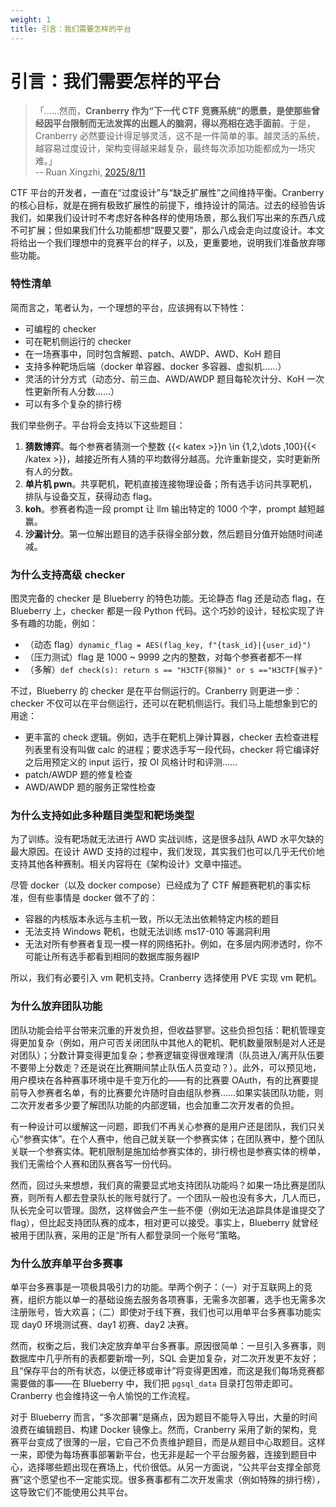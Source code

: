 ```yaml
---
weight: 1
title: 引言：我们需要怎样的平台
---
```


# 引言：我们需要怎样的平台

> 「……然而，**Cranberry 作为“下一代 CTF 竞赛系统”的愿景，是使那些曾经因平台限制而无法发挥的出题人的脑洞，得以亮相在选手面前**。于是，Cranberry 必然要设计得足够灵活，这不是一件简单的事。越灵活的系统，越容易过度设计，架构变得越来越复杂，最终每次添加功能都成为一场灾难。」  
> -- Ruan Xingzhi, [2025/8/11](https://www.ruanx.net/cranberry-ctf-architecture/)

CTF 平台的开发者，一直在“过度设计”与“缺乏扩展性”之间维持平衡。Cranberry 的核心目标，就是在拥有极致扩展性的前提下，维持设计的简洁。过去的经验告诉我们，如果我们设计时不考虑好各种各样的使用场景，那么我们写出来的东西八成不可扩展；但如果我们什么功能都想“既要又要”，那么八成会走向过度设计。本文将给出一个我们理想中的竞赛平台的样子，以及，更重要地，说明我们准备放弃哪些功能。


### 特性清单

简而言之，笔者认为，一个理想的平台，应该拥有以下特性：
- 可编程的 checker
- 可在靶机侧运行的 checker
- 在一场赛事中，同时包含解题、patch、AWDP、AWD、KoH 题目
- 支持多种靶场后端（docker 单容器、docker 多容器、虚拟机……）
- 灵活的计分方式（动态分、前三血、AWD/AWDP 题目每轮次计分、KoH 一次性更新所有人分数……）
- 可以有多个复杂的排行榜

我们举些例子。平台将会支持以下这些题目：

1. **猜数博弈**。每个参赛者猜测一个整数 {{< katex >}}n \in \{1,2,\dots ,100\}{{< /katex >}}，越接近所有人猜的平均数得分越高。允许重新提交，实时更新所有人的分数。
2. **单片机 pwn**。共享靶机，靶机直接连接物理设备；所有选手访问共享靶机，排队与设备交互，获得动态 flag。
3. **koh**。参赛者构造一段 prompt 让 llm 输出特定的 1000 个字，prompt 越短越赢。
4. **沙漏计分**。第一位解出题目的选手获得全部分数，然后题目分值开始随时间递减。


### 为什么支持高级 checker
图灵完备的 checker 是 Blueberry 的特色功能。无论静态 flag 还是动态 flag，在 Blueberry 上，checker 都是一段 Python 代码。这个巧妙的设计，轻松实现了许多有趣的功能，例如：

- （动态 flag）`dynamic_flag = AES(flag_key, f"{task_id}|{user_id}")`
- （压力测试）flag 是 1000 ~ 9999 之内的整数，对每个参赛者都不一样
- （多解）`def check(s): return s == "H3CTF{猕猴}" or s =="H3CTF{猴子}"`

不过，Blueberry 的 checker 是在平台侧运行的。Cranberry 则更进一步：checker 不仅可以在平台侧运行，还可以在靶机侧运行。我们马上能想象到它的用途：

- 更丰富的 check 逻辑。例如，选手在靶机上弹计算器，checker 去检查进程列表里有没有叫做 calc 的进程；要求选手写一段代码，checker 将它编译好之后用预定义的 input 运行，按 OI 风格计时和评测……
- patch/AWDP 题的修复检查
- AWD/AWDP 题的服务正常性检查

### 为什么支持如此多种题目类型和靶场类型

为了训练。没有靶场就无法进行 AWD 实战训练，这是很多战队 AWD 水平欠缺的最大原因。在设计 AWD 支持的过程中，我们发现，其实我们也可以几乎无代价地支持其他各种赛制。相关内容将在《架构设计》文章中描述。

尽管 docker（以及 docker compose）已经成为了 CTF 解题赛靶机的事实标准，但有些事情是 docker 做不了的：
- 容器的内核版本永远与主机一致，所以无法出依赖特定内核的题目
- 无法支持 Windows 靶机，也就无法训练 ms17-010 等漏洞利用
- 无法对所有参赛者复现一模一样的网络拓扑。例如，在多层内网渗透时，你不可能让所有选手都看到相同的数据库服务器IP

所以，我们有必要引入 vm 靶机支持。Cranberry 选择使用 PVE 实现 vm 靶机。

### 为什么放弃团队功能

团队功能会给平台带来沉重的开发负担，但收益寥寥。这些负担包括：靶机管理变得更加复杂（例如，用户可否关闭团队中其他人的靶机、靶机数量限制是对人还是对团队）；分数计算变得更加复杂；参赛逻辑变得很难理清（队员进入/离开队伍要不要带上分数走？还是说在比赛期间禁止队伍人员变动？）。此外，可以预见地，用户模块在各种赛事环境中是千变万化的——有的比赛要 OAuth，有的比赛要提前导入参赛者名单，有的比赛要允许随时自由组队参赛……如果实装团队功能，则二次开发者多少要了解团队功能的内部逻辑，也会加重二次开发者的负担。

有一种设计可以缓解这一问题，即我们不再关心参赛的是用户还是团队，我们只关心“参赛实体”。在个人赛中，他自己就关联一个参赛实体；在团队赛中，整个团队关联一个参赛实体。靶机限制是施加给参赛实体的，排行榜也是参赛实体的榜单，我们无需给个人赛和团队赛各写一份代码。

然而，回过头来想想，我们真的需要显式地支持团队功能吗？如果一场比赛是团队赛，则所有人都去登录队长的账号就行了。一个团队一般也没有多大，几人而已，队长完全可以管理。固然，这样做会产生一些不便（例如无法追踪具体是谁提交了 flag），但比起支持团队赛的成本，相对更可以接受。事实上，Blueberry 就曾经被用于团队赛，采用的正是“所有人都登录同一个账号”策略。


### 为什么放弃单平台多赛事

单平台多赛事是一项极具吸引力的功能。举两个例子：（一）对于互联网上的竞赛，组织方能以单一的基础设施去服务各项赛事，无需多次部署，选手也无需多次注册账号，皆大欢喜；（二）即使对于线下赛，我们也可以用单平台多赛事功能实现 day0 环境测试赛、day1 初赛、day2 决赛。

然而，权衡之后，我们决定放弃单平台多赛事。原因很简单：一旦引入多赛事，则数据库中几乎所有的表都要新增一列，SQL 会更加复杂，对二次开发更不友好；且“保存平台的所有状态，以便迁移或审计”将变得更困难，而这是我们每场竞赛都需要做的事——在 Blueberry 中，我们把 `pgsql_data` 目录打包带走即可。Cranberry 也会维持这一令人愉悦的工作流程。

对于 Blueberry 而言，“多次部署”是痛点，因为题目不能导入导出，大量的时间浪费在编辑题目、构建 Docker 镜像上。然而，Cranberry 采用了新的架构，竞赛平台变成了很薄的一层，它自己不负责维护题目，而是从题目中心取题目。这样一来，即使为每场赛事部署新平台，也无非是起一个平台服务器，连接到题目中心，选择哪些题出现在赛场上，代价很低。从另一方面说，“公共平台支撑全部竞赛”这个愿望也不一定能实现。很多赛事都有二次开发需求（例如特殊的排行榜），这导致它们不能使用公共平台。